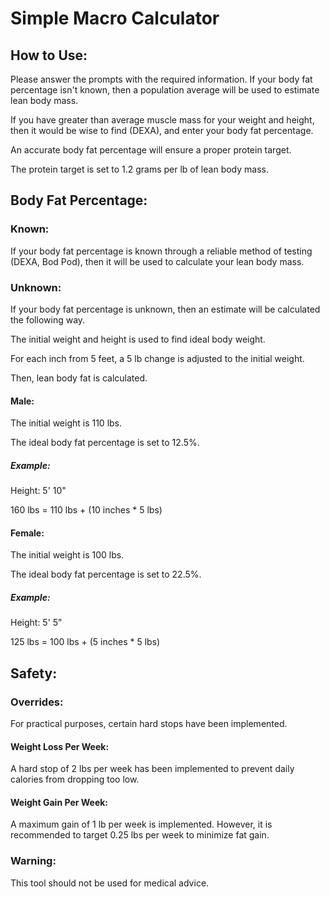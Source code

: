 # Simple Macro Calculator

## How to Use:

Please answer the prompts with the required information. If your body fat percentage isn't known, then a population average will be used to estimate lean body mass.

If you have greater than average muscle mass for your weight and height, then it would be wise to find (DEXA), and enter your body fat percentage.

An accurate body fat percentage will ensure a proper protein target.

The protein target is set to 1.2 grams per lb of lean body mass.

## Body Fat Percentage:

### Known:

If your body fat percentage is known through a reliable method of testing (DEXA, Bod Pod), then it will be used to calculate your lean body mass.

### Unknown:

If your body fat percentage is unknown, then an estimate will be calculated the following way. 

The initial weight and height is used to find ideal body weight.

For each inch from 5 feet, a 5 lb change is adjusted to the initial weight.

Then, lean body fat is calculated.

#### Male:

The initial weight is 110 lbs.

The ideal body fat percentage is set to 12.5%.

##### Example:

Height: 5' 10"

160 lbs = 110 lbs + (10 inches * 5 lbs)

#### Female:

The initial weight is 100 lbs.

The ideal body fat percentage is set to 22.5%.

##### Example:

Height: 5' 5"

125 lbs = 100 lbs + (5 inches * 5 lbs)

## Safety:

### Overrides:

For practical purposes, certain hard stops have been implemented.

#### Weight Loss Per Week:

A hard stop of 2 lbs per week has been implemented to prevent daily calories from dropping too low.

#### Weight Gain Per Week:

A maximum gain of 1 lb per week is implemented. However, it is recommended to target 0.25 lbs per week to minimize fat gain.

### Warning:

This tool should not be used for medical advice.